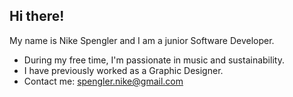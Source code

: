 ## Hi there!
My name is Nike Spengler and I am a junior Software Developer.

- During my free time, I'm passionate in music and sustainability.
- I have previously worked as a Graphic Designer. 
- Contact me: spengler.nike@gmail.com




